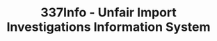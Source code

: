---
layout: default
bigquery: https://console.cloud.google.com/bigquery?p=patents-public-data&d=usitc_investigations&page=dataset&project=sheets-management-319211
citation: US International Trade Commission 337Info Unfair Import Investigations Information
  System
contributors: US International Trade Comission
cost: None
description: US International Trade Commission 337Info Unfair Import Investigations
  Information System contains data on investigations done under Section 337. Section
  337 declares the infringement of certain statutory intellectual property rights
  and other forms of unfair competition in import trade to be unlawful practices.
  Most Section 337 investigations involve allegations of patent or registered trademark
  infringement.
documentation: FAQ and tutorial available on the site
last_edit: 04/12/2022, 14:00:07
location: https://pubapps2.usitc.gov/337external/
maintained_by: US International Trade Comission
schema_fields:
- currentActiveALJ
- invUnfairAct
- ouiiParticipation
- targetDate
- teoReliefGranted
- complainant
- scheduledStartDateEvidHear
- finalDetViolation
- actualEndDateEvidHear
- finalDetNoViolation
- patentNumbers
- teoProceedingInvolved
- cafcAppeals
- gcAttorney
- investigationTermDate
- dateCreated
- endDateMarkmanHearing
- aljAssigned
- internalRemand
- scheduledEndDateEvidHear
- trademarkNumbers
- startDateMarkmanHearing
- ouiiAttorney
- investigationType
- actualStartDateEvidHear
- lastUpdated
- title
- publication_number
- dateComplaintFiled
- htsNumbers
- issueDateOtherNonFinal
- markmanHearing
- investigationNo
- teoIdIssueDate
- finalIdOnViolationDue
- currentStatus
- docketNo
- teoIdDueDate
- copyrightNumbers
- dateOfPublicationFrNotice
- finalIdOnViolationIssue
- respondent
- patentNumber
- id
shortname: unfair_import_investigations
tags:
- import
- legal
- trade
timeframe: 2008-2021 (prior to 2008 downloadable as a JSON file)
title: 337Info - Unfair Import Investigations Information System
uuid: 2721f5ec-e599-4890-9265-9706719fc71e
---
